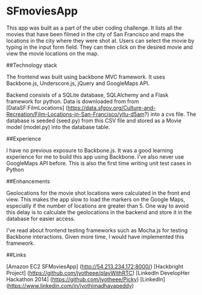 # SFmoviesApp

This app was built as a part of the uber coding challenge. It lists all the movies that have been filmed in the city of San Francisco and maps the locations in the city where they were shot at. Users can select the movie by typing in the input form field. They can then click on the desired movie and view the movie locations on the map.

##Technology stack

The frontend was built using backbone MVC framework. It uses Backbone.js, Underscore.js, jQuery and GoogleMaps API. 

Backend consists of a SQLite database, SQLAlchemy and a Flask framework for python. Data is downloaded from from [DataSF:FilmLocations] (https://data.sfgov.org/Culture-and-Recreation/Film-Locations-in-San-Francisco/yitu-d5am?) into a cvs file. The database is seeded (seed.py) from this CSV file and stored as a Movie model (model.py) into the database table.

##Experience

I have no previous exposure to Backbone.js. It was a good learning experience for me to build this app using Backbone. I've also never use GoogleMaps API before. This is also the first time writing unit test cases in Python

##Enhancements

Geolocations for the movie shot locations were calculated in the front end view. This makes the app slow to load the markers on the Google Maps, especially if the number of locations are greater than 5. One way to avoid this delay is to calculate the geolocations in the backend and store it in the database for easier access.

I've read about frontend testing frameworks such as Mocha.js for testing Backbone interactions. Given more time, I would have implemented this framework. 

##Links

[Amazon EC2 SFMoviesApp] (http://54.213.234.172:8000/)
[Hackbright Project] (https://github.com/jyotheee/playWithRTC)
[LinkedIn DevelopHer Hackathon 2014] (https://github.com/jyotheee/Picky)
[LinkedIn] (https://www.linkedin.com/in/jyothimadhavapeddy)

